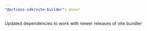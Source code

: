```yaml
---
"@actions-sdk/vite-builder": minor
---
```


Updated dependencies to work with newer releases of vite bundler